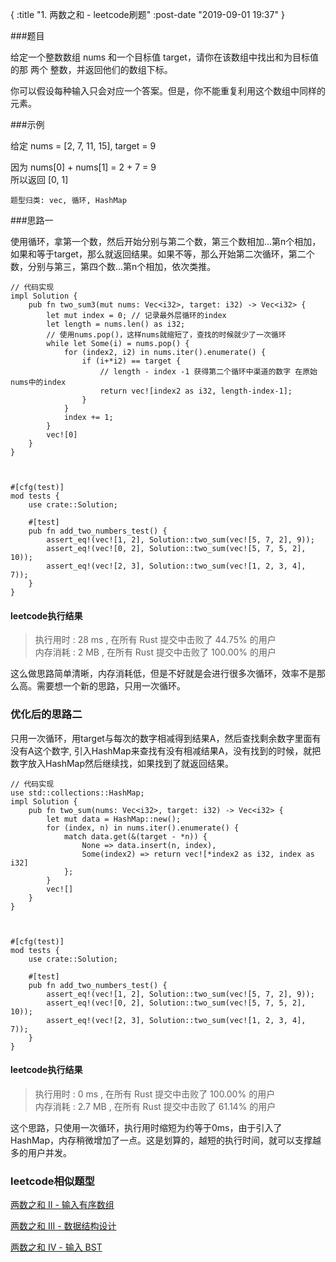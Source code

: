 {
    :title "1. 两数之和 - leetcode刷题"
    :post-date "2019-09-01 19:37"
}


###题目

给定一个整数数组 nums 和一个目标值 target，请你在该数组中找出和为目标值的那 两个 整数，并返回他们的数组下标。 

你可以假设每种输入只会对应一个答案。但是，你不能重复利用这个数组中同样的元素。

###示例

给定 nums = [2, 7, 11, 15], target = 9  

因为 nums[0] + nums[1] = 2 + 7 = 9  
所以返回 [0, 1]  

`题型归类: vec, 循环, HashMap`

###思路一

使用循环，拿第一个数，然后开始分别与第二个数，第三个数相加...第n个相加，如果和等于target，那么就返回结果。如果不等，那么开始第二次循环，第二个数，分别与第三，第四个数...第n个相加，依次类推。

```.lang-rust
// 代码实现
impl Solution {
    pub fn two_sum3(mut nums: Vec<i32>, target: i32) -> Vec<i32> {
        let mut index = 0; // 记录最外层循环的index
        let length = nums.len() as i32;
        // 使用nums.pop()，这样nums就缩短了，查找的时候就少了一次循环
        while let Some(i) = nums.pop() {
            for (index2, i2) in nums.iter().enumerate() {
                if (i+*i2) == target {
                    // length - index -1 获得第二个循环中渠道的数字 在原始nums中的index
                    return vec![index2 as i32, length-index-1];
                }
            }
            index += 1;
        }
        vec![0]
    }
}



#[cfg(test)]
mod tests {
    use crate::Solution;

    #[test]
    pub fn add_two_numbers_test() {
        assert_eq!(vec![1, 2], Solution::two_sum(vec![5, 7, 2], 9));
        assert_eq!(vec![0, 2], Solution::two_sum(vec![5, 7, 5, 2], 10));
        assert_eq!(vec![2, 3], Solution::two_sum(vec![1, 2, 3, 4], 7));
    }
}

```

#### leetcode执行结果
> 执行用时 : 28 ms , 在所有 Rust 提交中击败了 44.75% 的用户  
> 内存消耗 : 2 MB , 在所有 Rust 提交中击败了 100.00% 的用户

这么做思路简单清晰，内存消耗低，但是不好就是会进行很多次循环，效率不是那么高。需要想一个新的思路，只用一次循环。

### 优化后的思路二

只用一次循环，用target与每次的数字相减得到结果A，然后查找剩余数字里面有没有A这个数字, 引入HashMap来查找有没有相减结果A，没有找到的时候，就把数字放入HashMap然后继续找，如果找到了就返回结果。

```.lang-rust
// 代码实现
use std::collections::HashMap;
impl Solution {
    pub fn two_sum(nums: Vec<i32>, target: i32) -> Vec<i32> {
        let mut data = HashMap::new();
        for (index, n) in nums.iter().enumerate() {
            match data.get(&(target - *n)) {
                None => data.insert(n, index),
                Some(index2) => return vec![*index2 as i32, index as i32]
            };
        }
        vec![]
    }
}



#[cfg(test)]
mod tests {
    use crate::Solution;

    #[test]
    pub fn add_two_numbers_test() {
        assert_eq!(vec![1, 2], Solution::two_sum(vec![5, 7, 2], 9));
        assert_eq!(vec![0, 2], Solution::two_sum(vec![5, 7, 5, 2], 10));
        assert_eq!(vec![2, 3], Solution::two_sum(vec![1, 2, 3, 4], 7));
    }
}

```
#### leetcode执行结果

> 执行用时 : 0 ms , 在所有 Rust 提交中击败了 100.00% 的用户  
> 内存消耗 : 2.7 MB , 在所有 Rust 提交中击败了 61.14% 的用户  

这个思路，只使用一次循环，执行用时缩短为约等于0ms，由于引入了HashMap，内存稍微增加了一点。这是划算的，越短的执行时间，就可以支撑越多的用户并发。


### leetcode相似题型

[两数之和 II - 输入有序数组](https://leetcode-cn.com/problems/two-sum-ii-input-array-is-sorted/)

[两数之和 III - 数据结构设计](https://leetcode-cn.com/problems/two-sum-iii-data-structure-design/)

[两数之和 IV - 输入 BST](https://leetcode-cn.com/problems/two-sum-iv-input-is-a-bst/)




